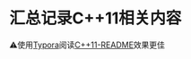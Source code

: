# 汇总记录C++11相关内容
:warning:使用[Typora](https://typora.io/)阅读[C++11-README](https://github.com/Vae1997/Review-Coding/blob/master/Review/C%2B%2B/C%2B%2B11/C%2B%2B11-README.md)效果更佳
